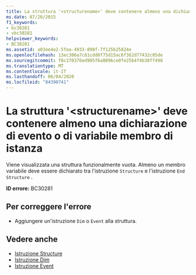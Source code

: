 ```yaml
---
title: La struttura '<structurename>' deve contenere almeno una dichiarazione di evento o di variabile membro di istanza
ms.date: 07/20/2015
f1_keywords:
- bc30281
- vbc30281
helpviewer_keywords:
- BC30281
ms.assetid: a03ee4e2-5fea-4933-898f-7f125b25824e
ms.openlocfilehash: 13ec306a7c81cdd0f75d15ac6f362d77432c85de
ms.sourcegitcommit: f8c270376ed905f6a8896ce0fe25b4f4b38ff498
ms.translationtype: MT
ms.contentlocale: it-IT
ms.lasthandoff: 06/04/2020
ms.locfileid: "84390741"
---
```

# <a name="structure-structurename-must-contain-at-least-one-instance-member-variable-or-event-declaration"></a>La struttura '\<structurename>' deve contenere almeno una dichiarazione di evento o di variabile membro di istanza
Viene visualizzata una struttura funzionalmente vuota. Almeno un membro variabile deve essere dichiarato tra l'istruzione `Structure` e l'istruzione `End Structure` .  
  
 **ID errore:** BC30281  
  
## <a name="to-correct-this-error"></a>Per correggere l'errore  
  
- Aggiungere un'istruzione `Dim` o `Event` alla struttura.  
  
## <a name="see-also"></a>Vedere anche

- [Istruzione Structure](../language-reference/statements/structure-statement.md)
- [Istruzione Dim](../language-reference/statements/dim-statement.md)
- [Istruzione Event](../language-reference/statements/event-statement.md)
